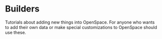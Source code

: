 # Builders
Tutorials about adding new things into OpenSpace. For anyone who wants to add their own data or make special customizations to OpenSpace should use these.
